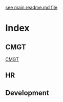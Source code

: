 [see main readme.md file](https://github.com/LuukFTF/knowledgebase/blob/master/readme.md)

# Index


## CMGT
[CMGT](/cmgt)

## HR

## Development
